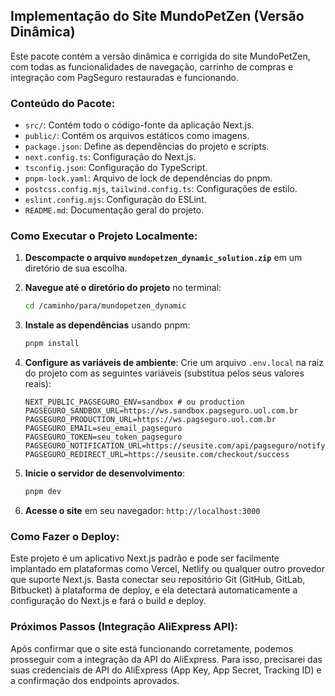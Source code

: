 ## Implementação do Site MundoPetZen (Versão Dinâmica)

Este pacote contém a versão dinâmica e corrigida do site MundoPetZen, com todas as funcionalidades de navegação, carrinho de compras e integração com PagSeguro restauradas e funcionando.

### Conteúdo do Pacote:

- `src/`: Contém todo o código-fonte da aplicação Next.js.
- `public/`: Contém os arquivos estáticos como imagens.
- `package.json`: Define as dependências do projeto e scripts.
- `next.config.ts`: Configuração do Next.js.
- `tsconfig.json`: Configuração do TypeScript.
- `pnpm-lock.yaml`: Arquivo de lock de dependências do pnpm.
- `postcss.config.mjs`, `tailwind.config.ts`: Configurações de estilo.
- `eslint.config.mjs`: Configuração do ESLint.
- `README.md`: Documentação geral do projeto.

### Como Executar o Projeto Localmente:

1. **Descompacte o arquivo `mundopetzen_dynamic_solution.zip`** em um diretório de sua escolha.

2. **Navegue até o diretório do projeto** no terminal:
   ```bash
   cd /caminho/para/mundopetzen_dynamic
   ```

3. **Instale as dependências** usando pnpm:
   ```bash
   pnpm install
   ```

4. **Configure as variáveis de ambiente**:
   Crie um arquivo `.env.local` na raiz do projeto com as seguintes variáveis (substitua pelos seus valores reais):
   ```
   NEXT_PUBLIC_PAGSEGURO_ENV=sandbox # ou production
   PAGSEGURO_SANDBOX_URL=https://ws.sandbox.pagseguro.uol.com.br
   PAGSEGURO_PRODUCTION_URL=https://ws.pagseguro.uol.com.br
   PAGSEGURO_EMAIL=seu_email_pagseguro
   PAGSEGURO_TOKEN=seu_token_pagseguro
   PAGSEGURO_NOTIFICATION_URL=https://seusite.com/api/pagseguro/notify
   PAGSEGURO_REDIRECT_URL=https://seusite.com/checkout/success
   ```

5. **Inicie o servidor de desenvolvimento**:
   ```bash
   pnpm dev
   ```

6. **Acesse o site** em seu navegador: `http://localhost:3000`

### Como Fazer o Deploy:

Este projeto é um aplicativo Next.js padrão e pode ser facilmente implantado em plataformas como Vercel, Netlify ou qualquer outro provedor que suporte Next.js. Basta conectar seu repositório Git (GitHub, GitLab, Bitbucket) à plataforma de deploy, e ela detectará automaticamente a configuração do Next.js e fará o build e deploy.

### Próximos Passos (Integração AliExpress API):

Após confirmar que o site está funcionando corretamente, podemos prosseguir com a integração da API do AliExpress. Para isso, precisarei das suas credenciais de API do AliExpress (App Key, App Secret, Tracking ID) e a confirmação dos endpoints aprovados.

